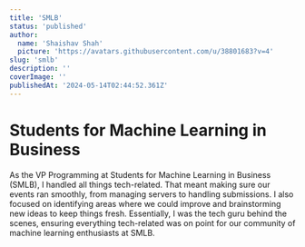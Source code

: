 ```yaml
---
title: 'SMLB'
status: 'published'
author:
  name: 'Shaishav Shah'
  picture: 'https://avatars.githubusercontent.com/u/38801683?v=4'
slug: 'smlb'
description: ''
coverImage: ''
publishedAt: '2024-05-14T02:44:52.361Z'
---
```


# Students for Machine Learning in Business

As the VP Programming at Students for Machine Learning in Business (SMLB), I handled all things tech-related. That meant making sure our events ran smoothly, from managing servers to handling submissions. I also focused on identifying areas where we could improve and brainstorming new ideas to keep things fresh. Essentially, I was the tech guru behind the scenes, ensuring everything tech-related was on point for our community of machine learning enthusiasts at SMLB.
